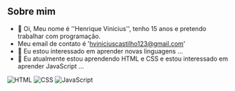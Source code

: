 ## Sobre mim

- 👋 Oi, Meu nome é ''Henrique Vinicius'', tenho 15 anos e pretendo trabalhar com programação.
- Meu email de contato é 'hviniciuscastilho123@gmail.com'
- 👀 Eu estou interessado em aprender novas linguagens ...
- 🌱 Eu atualmente estou aprendendo HTML e CSS e estou interessado em aprender JavaScript ...

<!---
HenriqueVIN/HenriqueVIN is a ✨ special ✨ repository because its `README.md` (this file) appears on your GitHub profile.
You can click the Preview link to take a look at your changes.
--->
![HTML](https://img.shields.io/badge/HTML5-E34F26?style=for-the-badge&logo=html5&logoColor=white)
![CSS](https://img.shields.io/badge/CSS3-1572B6?style=for-the-badge&logo=css3&logoColor=white)
![JavaScript](https://img.shields.io/badge/JavaScript-F7DF1E?style=for-the-badge&logo=javascript&logoColor=black)
